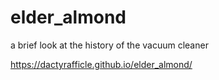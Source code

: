 # elder_almond
a brief look at the history of the vacuum cleaner

https://dactyrafficle.github.io/elder_almond/

